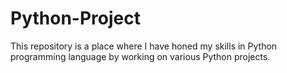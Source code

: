 # Python-Project
This repository is a place where I have honed my skills in Python programming language by working on various Python projects. 

